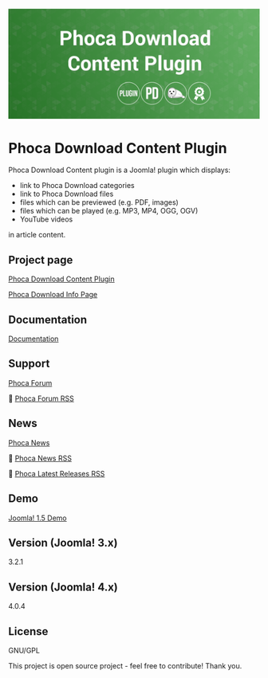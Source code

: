 



![Phoca Download Content Plugin](https://github.com/PhocaCz/PhocaDownloadContentPlugin/blob/master/phocadownload.png?raw=true)

# Phoca Download Content Plugin



Phoca Download Content plugin is a Joomla! plugin which displays:
- link to Phoca Download categories
- link to Phoca Download files
- files which can be previewed (e.g. PDF, images)
- files which can be played (e.g. MP3, MP4, OGG, OGV)
- YouTube videos

 in article content.



## Project page

[Phoca Download Content Plugin](https://www.phoca.cz/phocadownload-plugin)

[Phoca Download Info Page](https://www.phoca.cz/project/phocadownload-joomla-download)



## Documentation

[Documentation](https://www.phoca.cz/documentation/category/51-phoca-download-plugin)





## Support

[Phoca Forum](https://www.phoca.cz/forum)

:bell: [Phoca Forum RSS](https://www.phoca.cz/forum/app.php/feed)



## News

[Phoca News](https://www.phoca.cz/news)

:bell: [Phoca News RSS](https://www.phoca.cz/news?format=feed&type=rss)

:bell: [Phoca Latest Releases RSS](https://www.phoca.cz/download/feed/111?format=feed&type=rss)



## Demo

[Joomla! 1.5 Demo](https://www.phoca.cz/demo/)



## Version (Joomla! 3.x)

3.2.1

## Version (Joomla! 4.x)

4.0.4



## License

GNU/GPL



This project is open source project - feel free to contribute! Thank you.
